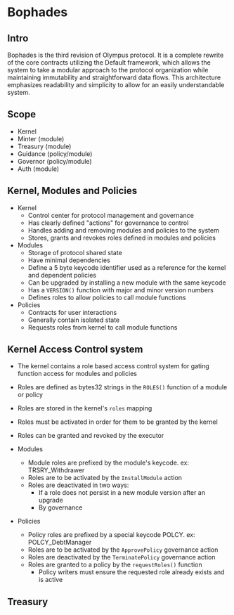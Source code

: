 # Bophades

## Intro

Bophades is the third revision of Olympus protocol. It is a complete rewrite of the core contracts utilizing
the Default framework, which allows the system to take a modular approach to the protocol organization while
maintaining immutability and straightforward data flows. This architecture emphasizes readability and simplicity
to allow for an easily understandable system.

## Scope

-   Kernel
-   Minter (module)
-   Treasury (module)
-   Guidance (policy/module)
-   Governor (policy/module)
-   Auth (module)

## Kernel, Modules and Policies

-   Kernel
    -   Control center for protocol management and governance
    -   Has clearly defined "actions" for governance to control
    -   Handles adding and removing modules and policies to the system
    -   Stores, grants and revokes roles defined in modules and policies
-   Modules
    -   Storage of protocol shared state
    -   Have minimal dependencies
    -   Define a 5 byte keycode identifier used as a reference for the kernel and dependent policies
    -   Can be upgraded by installing a new module with the same keycode
    -   Has a `VERSION()` function with major and minor version numbers
    -   Defines roles to allow policies to call module functions
-   Policies
    -   Contracts for user interactions
    -   Generally contain isolated state
    -   Requests roles from kernel to call module functions

## Kernel Access Control system

-   The kernel contains a role based access control system for gating function access for modules and policies
-   Roles are defined as bytes32 strings in the `ROLES()` function of a module or policy
-   Roles are stored in the kernel's `roles` mapping
-   Roles must be activated in order for them to be granted by the kernel
-   Roles can be granted and revoked by the executor

-   Modules
    -   Module roles are prefixed by the module's keycode. ex: TRSRY_Withdrawer
    -   Roles are to be activated by the `InstallModule` action
    -   Roles are deactivated in two ways:
        -   If a role does not persist in a new module version after an upgrade
        -   By governance
-   Policies
    -   Policy roles are prefixed by a special keycode POLCY. ex: POLCY_DebtManager
    -   Roles are to be activated by the `ApprovePolicy` governance action
    -   Roles are deactivated by the `TerminatePolicy` governance action
    -   Roles are granted to a policy by the `requestRoles()` function
        -   Policy writers must ensure the requested role already exists and is active

## Treasury
